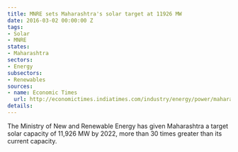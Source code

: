 ```yaml
---
title: MNRE sets Maharashtra's solar target at 11926 MW
date: 2016-03-02 00:00:00 Z
tags:
- Solar
- MNRE
states:
- Maharashtra
sectors:
- Energy
subsectors:
- Renewables
sources:
- name: Economic Times
  url: http://economictimes.indiatimes.com/industry/energy/power/maharashtra-up-get-stiff-solar-energy-targets-for-2022/articleshow/51110072.cms
details: 
---
```


The Ministry of New and Renewable Energy has given Maharashtra a target solar capacity of 11,926 MW by 2022, more than 30 times greater than its current capacity.

